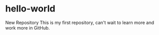 # hello-world
New Repository
This is my first repository, can't wait to learn more and work more in GitHub.
